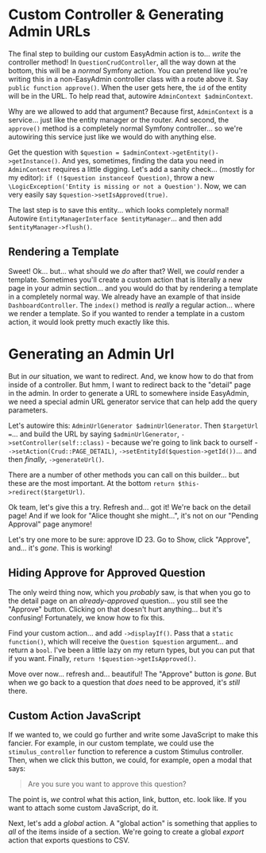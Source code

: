 # Custom Controller & Generating Admin URLs

The final step to building our custom EasyAdmin action is to... *write* the
controller method! In `QuestionCrudController`, all the way down at the bottom,
this will be a *normal* Symfony action. You can pretend like you're writing this
in a non-EasyAdmin controller class with a route above it. Say
`public function approve()`. When the user gets here, the `id` of the entity will
be in the URL. To help read that, autowire `AdminContext $adminContext`.

Why are we allowed to add that argument? Because first, `AdminContext` is a service...
just like the entity manager or the router. And second, the `approve()` method is
a completely normal Symfony controller... so we're autowiring this service just
like we would do with anything else.

Get the question with `$question = $adminContext->getEntity()->getInstance()`.
And yes, sometimes, finding the data you need in `AdminContext` requires a little
digging. Let's add a sanity check... (mostly for my editor):
`if (!$question instanceof Question)`, throw a new
`\LogicException('Entity is missing or not a Question')`.
Now, we can very easily say `$question->setIsApproved(true)`.

The last step is to save this entity... which looks completely normal! Autowire
`EntityManagerInterface $entityManager`... and then add `$entityManager->flush()`.

## Rendering a Template

Sweet! Ok... but... what should we *do* after that? Well, we *could* render a template.
Sometimes you'll create a custom action that is literally a new page in your admin
section... and you would do that by rendering a template in a completely normal way.
We already have an example of that inside `DashboardController`. The `index()` method
is *really* a regular action... where we render a template. So if you wanted to render
a template in a custom action, it would look pretty much exactly like this.

# Generating an Admin Url

But in *our* situation, we want to redirect. And, we know how to do that from inside
of a controller. But hmm, I want to redirect back to the "detail" page in the admin.
In order to generate a URL to somewhere inside EasyAdmin, we need a special admin
URL generator service that can help add the query parameters.

Let's autowire this: `AdminUrlGenerator $adminUrlGenerator`. Then
`$targetUrl =`... and build the URL by saying `$adminUrlGenerator`,
`->setController(self::class)` - because we're going to link back to ourself -
`->setAction(Crud::PAGE_DETAIL)`, `->setEntityId($question->getId())`... and
then *finally*, `->generateUrl()`.

There are a number of other methods you can call on this builder... but these are
the most important. At the bottom `return $this->redirect($targetUrl)`.

Ok team, let's give this a try. Refresh and... got it! We're back on the detail
page! And if we look for "Alice thought she might...", it's not on our
"Pending Approval" page anymore!

Let's try one more to be sure: approve ID 23. Go to Show, click "Approve", and...
it's *gone*. This is working!

## Hiding Approve for Approved Question

The only weird thing now, which you *probably* saw, is that when you go to the detail
page on an *already-approved* question... you still see the "Approve" button. Clicking
on that doesn't hurt anything... but it's confusing! Fortunately, we know how to
fix this.

Find your custom action... and add `->displayIf()`. Pass that a `static function()`,
which will receive the `Question $question` argument... and return a `bool`.
I've been a little lazy on my return types, but you can put that if you want. Finally,
`return !$question->getIsApproved()`.

Move over now... refresh and... beautiful! The "Approve" button is *gone*. But
when we go back to a question that *does* need to be approved, it's *still* there.

## Custom Action JavaScript

If we wanted to, we could go further and write some JavaScript to make this fancier.
For example, in our custom template, we could use the `stimulus_controller` function
to reference a custom Stimulus controller. Then, when we click this button, we
could, for example, open a modal that says:

> Are you sure you want to approve this question?

The point is, *we* control what this action, link, button, etc. look like. If
you want to attach some custom JavaScript, do it.

Next, let's add a *global* action. A "global action" is something that applies to
*all* of the items inside of a section. We're going to create a global *export* action
that exports questions to CSV.
